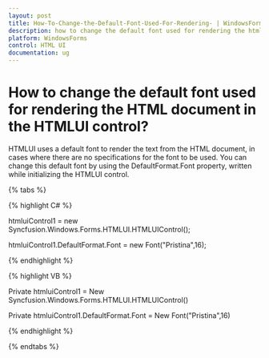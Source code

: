 ```yaml
---
layout: post
title: How-To-Change-the-Default-Font-Used-For-Rendering- | WindowsForms | Syncfusion
description: how to change the default font used for rendering the html document in the htmlui control?
platform: WindowsForms
control: HTML UI
documentation: ug
---
```


# How to change the default font used for rendering the HTML document in the HTMLUI control?

HTMLUI uses a default font to render the text from the HTML document, in cases where there are no specifications for the font to be used. You can change this default font by using the DefaultFormat.Font property, written while initializing the HTMLUI control.

{% tabs %}

{% highlight C# %}



htmluiControl1 = new Syncfusion.Windows.Forms.HTMLUI.HTMLUIControl();

htmluiControl1.DefaultFormat.Font = new Font("Pristina",16);

{% endhighlight %}

{% highlight VB %}



Private htmluiControl1 = New Syncfusion.Windows.Forms.HTMLUI.HTMLUIControl()

Private htmluiControl1.DefaultFormat.Font = New Font("Pristina",16)

{% endhighlight %}

{% endtabs %}
